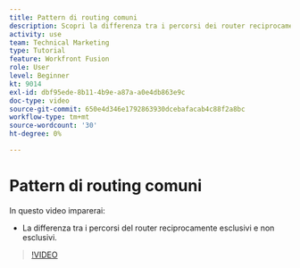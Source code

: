 ```yaml
---
title: Pattern di routing comuni
description: Scopri la differenza tra i percorsi dei router reciprocamente esclusivi e non esclusivi in [!DNL Adobe Workfront Fusion].
activity: use
team: Technical Marketing
type: Tutorial
feature: Workfront Fusion
role: User
level: Beginner
kt: 9014
exl-id: dbf95ede-8b11-4b9e-a87a-a0e4db863e9c
doc-type: video
source-git-commit: 650e4d346e1792863930dcebafacab4c88f2a8bc
workflow-type: tm+mt
source-wordcount: '30'
ht-degree: 0%

---
```


# Pattern di routing comuni

In questo video imparerai:

* La differenza tra i percorsi del router reciprocamente esclusivi e non esclusivi.

>[!VIDEO](https://video.tv.adobe.com/v/335273/?quality=12&learn=on)
